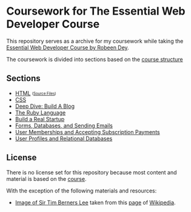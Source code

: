 # Coursework for The Essential Web Developer Course

This repository serves as a archive for my coursework while taking the [Essential Web Developer Course by Robeen Dey](https://upskillcourses.com/courses/essential-web-developer-course).

The coursework is divided into sections based on the [course structure](https://upskillcourses.com/courses/essential-web-developer-course)

## Sections

* [HTML](https://jorgebaptista.github.io/essential-web-developer-course/sections/html/) <sub><sup>([Source Files](sections/html))</sup></sub>
* [CSS](sections/css)
* [Deep Dive: Build A Blog](sections/blog)
* [The Ruby Language](sections/ruby)
* [Build a Real Startup](sections/startup)
* [Forms, Databases, and Sending Emails](sections/forms)
* [User Memberships and Accepting Subscription Payments](sections/membership_subscriptions)
* [User Profiles and Relational Databases](sections/user_profiles)

## License

There is no license set for this repository because most content and material is based on the [course](https://upskillcourses.com/courses/essential-web-developer-course).

With the exception of the following materials and resources:

* [Image of Sir Tim Berners Lee](https://upload.wikimedia.org/wikipedia/commons/thumb/4/4e/Sir_Tim_Berners-Lee_%28cropped%29.jpg/330px-Sir_Tim_Berners-Lee_%28cropped%29.jpg) taken from this [page](https://en.wikipedia.org/wiki/Tim_Berners-Lee) of [Wikipedia](https://en.wikipedia.org/wiki/Main_Page).

